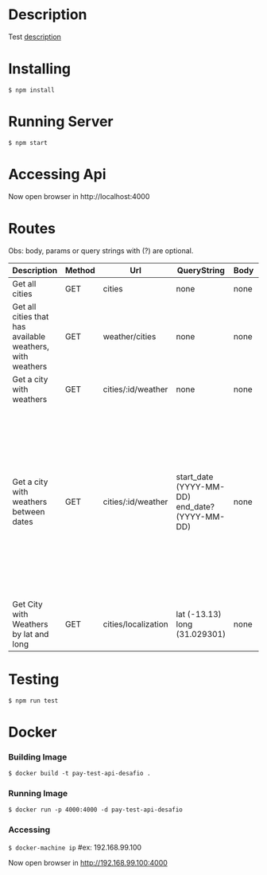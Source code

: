 # Description

Test [description](DESCRIPTION.md)

# Installing

`$ npm install`

# Running Server

`$ npm start`

# Accessing Api

Now open browser in http://localhost:4000

# Routes

Obs: body, params or query strings with (?) are optional.

<table>
  <thead>
    <th>Description</th>
    <th>Method</th>
    <th>Url</th>
    <th>QueryString</th>
    <th>Body</th>
    <th colspan="2">Obs</th>
  </thead>
  <tbody>
    <tr>
      <td>Get all cities</td>
      <td>GET</td>
      <td>cities</td>
      <td>none</td>
      <td>none</td>
      <td></td>
      <td></td>
    </tr>
    <tr>
      <td>Get all cities that has available weathers, with weathers</td>
      <td>GET</td>
      <td>weather/cities</td>
      <td>none</td>
      <td>none</td>
      <td></td>
      <td></td>
    </tr>
    <tr>
      <td>Get a city with weathers</td>
      <td>GET</td>
      <td>cities/:id/weather</td>
      <td>none</td>
      <td>none</td>
      <td></td>
      <td></td>
    </tr>
    <tr>
      <td>Get a city with weathers between dates</td>
      <td>GET</td>
      <td>cities/:id/weather</td>
      <td>
        start_date (YYYY-MM-DD) <br />
        end_date? (YYYY-MM-DD)
      </td>
      <td>none</td>
      <td>
        Passing only start_date you'll get results since <b>start_date</b> until
        last date that exists <br />
        Passing only end_date you'll get results since first date until
        <b>end_date</b> passed
      </td>
      <td>Padding both of query strings you'll get results between dates</td>
    </tr>
    <tr>
      <td>Get City with Weathers by lat and long</td>
      <td>GET</td>
      <td>cities/localization</td>
      <td>
        lat (-13.13) <br />
        long (31.029301)
      </td>
      <td>none</td>
      <td></td>
      <td></td>
    </tr>
  </tbody>
</table>

# Testing

`$ npm run test`

# Docker

### Building Image

`$ docker build -t pay-test-api-desafio .`

### Running Image

`$ docker run -p 4000:4000 -d pay-test-api-desafio`

### Accessing

`$ docker-machine ip` #ex: 192.168.99.100

Now open browser in http://192.168.99.100:4000
